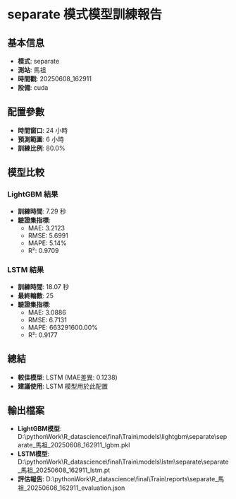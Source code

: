 
# separate 模式模型訓練報告

## 基本信息
- **模式**: separate
- **測站**: 馬祖
- **時間戳**: 20250608_162911
- **設備**: cuda

## 配置參數
- **時間窗口**: 24 小時
- **預測範圍**: 6 小時
- **訓練比例**: 80.0%

## 模型比較

### LightGBM 結果

- **訓練時間**: 7.29 秒
- **驗證集指標**:
  - MAE: 3.2123
  - RMSE: 5.6991
  - MAPE: 5.14%
  - R²: 0.9709

### LSTM 結果

- **訓練時間**: 18.07 秒
- **最終輪數**: 25
- **驗證集指標**:
  - MAE: 3.0886
  - RMSE: 6.7131
  - MAPE: 663291600.00%
  - R²: 0.9177

## 總結

- **較佳模型**: LSTM (MAE差異: 0.1238)
- **建議使用**: LSTM 模型用於此配置


## 輸出檔案
- **LightGBM模型**: D:\pythonWork\R_datascience\final\Train\models\lightgbm\separate\separate_馬祖_20250608_162911_lgbm.pkl
- **LSTM模型**: D:\pythonWork\R_datascience\final\Train\models\lstm\separate\separate_馬祖_20250608_162911_lstm.pt
- **評估報告**: D:\pythonWork\R_datascience\final\Train\reports\separate_馬祖_20250608_162911_evaluation.json
